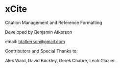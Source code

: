 # xCite
Citation Management and Reference Formatting

Developed by Benjamin Atkerson

email: btatkerson@gmail.com


Contributors and Special Thanks to:

Alex Ward,
David Buckley, 
Derek Chabre,
Leah Glazier
